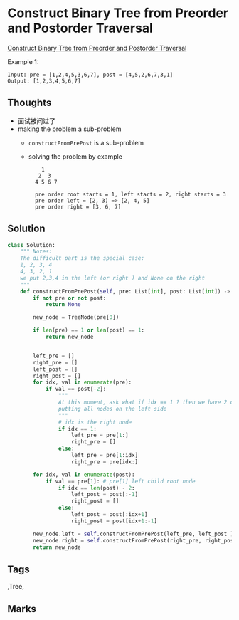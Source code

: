 # Construct Binary Tree from Preorder and Postorder Traversal

[Construct Binary Tree from Preorder and Postorder Traversal](https://leetcode.com/problems/construct-binary-tree-from-preorder-and-postorder-traversal)

Example 1:

```text
Input: pre = [1,2,4,5,3,6,7], post = [4,5,2,6,7,3,1]
Output: [1,2,3,4,5,6,7]
```

## Thoughts

* 面试被问过了
* making the problem a sub-problem
  * `constructFromPrePost` is a sub-problem 
  * solving the problem by example

    ```text
        1
       2  3
      4 5 6 7

      pre order root starts = 1, left starts = 2, right starts = 3
      pre order left = [2, 3) => [2, 4, 5]
      pre order right = [3, 6, 7]
    ```

## Solution

```python
class Solution:
    """ Notes:
    The difficult part is the special case:
    1, 2, 3, 4
    4, 3, 2, 1
    we put 2,3,4 in the left (or right ) and None on the right 
    """
    def constructFromPrePost(self, pre: List[int], post: List[int]) -> TreeNode:
        if not pre or not post:
            return None

        new_node = TreeNode(pre[0])

        if len(pre) == 1 or len(post) == 1:
            return new_node


        left_pre = []
        right_pre = []
        left_post = []
        right_post = []
        for idx, val in enumerate(pre):
            if val == post[-2]:
                """
                At this moment, ask what if idx == 1 ? then we have 2 choice, we manually chose approach 1:
                putting all nodes on the left side 
                """
                # idx is the right node
                if idx == 1:
                    left_pre = pre[1:]
                    right_pre = []
                else:
                    left_pre = pre[1:idx]
                    right_pre = pre[idx:]

        for idx, val in enumerate(post):
            if val == pre[1]: # pre[1] left child root node
                if idx == len(post) - 2:
                    left_post = post[:-1]
                    right_post = []
                else:
                    left_post = post[:idx+1]
                    right_post = post[idx+1:-1]

        new_node.left = self.constructFromPrePost(left_pre, left_post )
        new_node.right = self.constructFromPrePost(right_pre, right_post )
        return new_node
```

## Tags

,Tree,

## Marks

